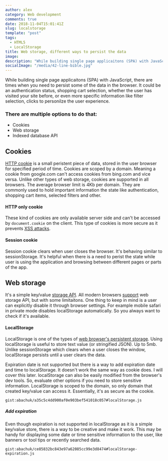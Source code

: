 ```yaml
---
author: alex
category: Web development
comments: true
date: 2018-11-04T15:01:41Z
slug: localstorage
template: "post"
tags:
  - HTML5
  - LocalStorage
title: Web storage, different ways to persist the data
image:
description: "While building single page applicaitons (SPA) with JavaScript, there are times when you need to persist some of the data in the browser. It could be an authentication status, shopping cart selection, whether the user has visited your site before, or even more specific information like filter selection, clicks to personilze the user experience.."
socialImage: "/media/42-line-bible.jpg"
---
```


While building single page applicaitons (SPA) with JavaScript, there are times when you need to persist some of the data in the browser. It could be an authentication status, shopping cart selection, whether the user has visited your site before, or even more specific information like filter selection, clicks to personilze the user experience.

### There are multiple options to do that:

- Cookies
- Web storage
- Indexed database API

## Cookies

[HTTP cookie](https://en.wikipedia.org/wiki/HTTP_cookie) is a small peristent piece of data, stored in the user browser for specified period of time. Cookies are scoped by a domain. Meaning a cookie from google.com can't access cookies from bing.com and vice versa. Unlike other types of web storage, cookies are supported in all browsers. The average browser limit is 4Kb per domain. They are commonly used to hold important information the state like authentication, shopping cart items, selected filters and other.

#### HTTP only cookie

These kind of cookies are only available server side and can't be accessed by `document.cookie` on the client. This type of cookies is more secure as it prevents [XSS attacks](<https://www.owasp.org/index.php/Cross-site_Scripting_(XSS)>).

#### Session cookie

Session cookie clears when user closes the browser. It's behaving similar to sessionStorage. It's helpful when there is a need to perist the state while user is using the application and browsing between different pages or parts of the app.

## Web storage

It's a simple key/value [storage API](https://www.w3.org/TR/webstorage/). All modern browsers [support](https://caniuse.com/#feat=namevalue-storage) web storage API, but with some limitaitons. One thing to keep in mind is a user can explicitly disable it through browser settings. For example mobile safari in private mode disables localStorage automatically. So you always want to check if it's available.

#### LocalStorage

LocalStorage is one of the types of [web browser's persistent storage](https://developer.mozilla.org/en-US/docs/Web/API/Web_Storage_API/Using_the_Web_Storage_API). Using localStorage is useful to store text value (or stringified JSON). Up to 5mb. Unlike sessionStorage which clears when a user closes the window, localStorage persists until a user clears the data.

Expiration date is not supported but there is a way to add expiration date and time to localStorage. It doesn't work the same way as cookie does. I will cover this later. localStorage can also be easily modified from the browser's dev tools. So, evaluate other options if you need to store sensitive information. LocalStorage is scoped to the domain, so only domain that created key/value can access it. Essentially, it's as secure as the cookie.

`gist:abachuk/a35c5c4dd900af0e903bef541018c057#localStorage.js`

##### Add expiration

Even though expiration is not supported in localStorage as it is a simple key/value store, there is a way to be creative and make it work. This may be handy for displaying some date or time sensitive information to the user, like banners or tool tips or recently searched data.

`gist:abachuk/ce85832bc843e97a62085cc99e3d8474#localStorage-expiration.js`
